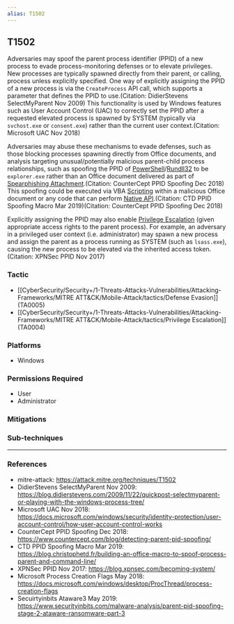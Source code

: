 ```yaml
---
alias: T1502
---
```


## T1502

Adversaries may spoof the parent process identifier (PPID) of a new process to evade process-monitoring defenses or to elevate privileges. New processes are typically spawned directly from their parent, or calling, process unless explicitly specified. One way of explicitly assigning the PPID of a new process is via the <code>CreateProcess</code> API call, which supports a parameter that defines the PPID to use.(Citation: DidierStevens SelectMyParent Nov 2009) This functionality is used by Windows features such as User Account Control (UAC) to correctly set the PPID after a requested elevated process is spawned by SYSTEM (typically via <code>svchost.exe</code> or <code>consent.exe</code>) rather than the current user context.(Citation: Microsoft UAC Nov 2018)

Adversaries may abuse these mechanisms to evade defenses, such as those blocking processes spawning directly from Office documents, and analysis targeting unusual/potentially malicious parent-child process relationships, such as spoofing the PPID of [PowerShell](https://attack.mitre.org/techniques/T1086)/[Rundll32](https://attack.mitre.org/techniques/T1085) to be <code>explorer.exe</code> rather than an Office document delivered as part of [Spearphishing Attachment](https://attack.mitre.org/techniques/T1193).(Citation: CounterCept PPID Spoofing Dec 2018) This spoofing could be executed via VBA [Scripting](https://attack.mitre.org/techniques/T1064) within a malicious Office document or any code that can perform [Native API](https://attack.mitre.org/techniques/T1106).(Citation: CTD PPID Spoofing Macro Mar 2019)(Citation: CounterCept PPID Spoofing Dec 2018)

Explicitly assigning the PPID may also enable [Privilege Escalation](https://attack.mitre.org/tactics/TA0004) (given appropriate access rights to the parent process). For example, an adversary in a privileged user context (i.e. administrator) may spawn a new process and assign the parent as a process running as SYSTEM (such as <code>lsass.exe</code>), causing the new process to be elevated via the inherited access token.(Citation: XPNSec PPID Nov 2017)


### Tactic
- [[CyberSecurity/Security+/1-Threats-Attacks-Vulnerabilities/Attacking-Frameworks/MITRE ATT&CK/Mobile-Attack/tactics/Defense Evasion]] (TA0005)
- [[CyberSecurity/Security+/1-Threats-Attacks-Vulnerabilities/Attacking-Frameworks/MITRE ATT&CK/Mobile-Attack/tactics/Privilege Escalation]] (TA0004)

### Platforms
- Windows

### Permissions Required
- User
- Administrator

### Mitigations

### Sub-techniques


---
### References

- mitre-attack: https://attack.mitre.org/techniques/T1502
- DidierStevens SelectMyParent Nov 2009: https://blog.didierstevens.com/2009/11/22/quickpost-selectmyparent-or-playing-with-the-windows-process-tree/
- Microsoft UAC Nov 2018: https://docs.microsoft.com/windows/security/identity-protection/user-account-control/how-user-account-control-works
- CounterCept PPID Spoofing Dec 2018: https://www.countercept.com/blog/detecting-parent-pid-spoofing/
- CTD PPID Spoofing Macro Mar 2019: https://blog.christophetd.fr/building-an-office-macro-to-spoof-process-parent-and-command-line/
- XPNSec PPID Nov 2017: https://blog.xpnsec.com/becoming-system/
- Microsoft Process Creation Flags May 2018: https://docs.microsoft.com/windows/desktop/ProcThread/process-creation-flags
- Secuirtyinbits Ataware3 May 2019: https://www.securityinbits.com/malware-analysis/parent-pid-spoofing-stage-2-ataware-ransomware-part-3
